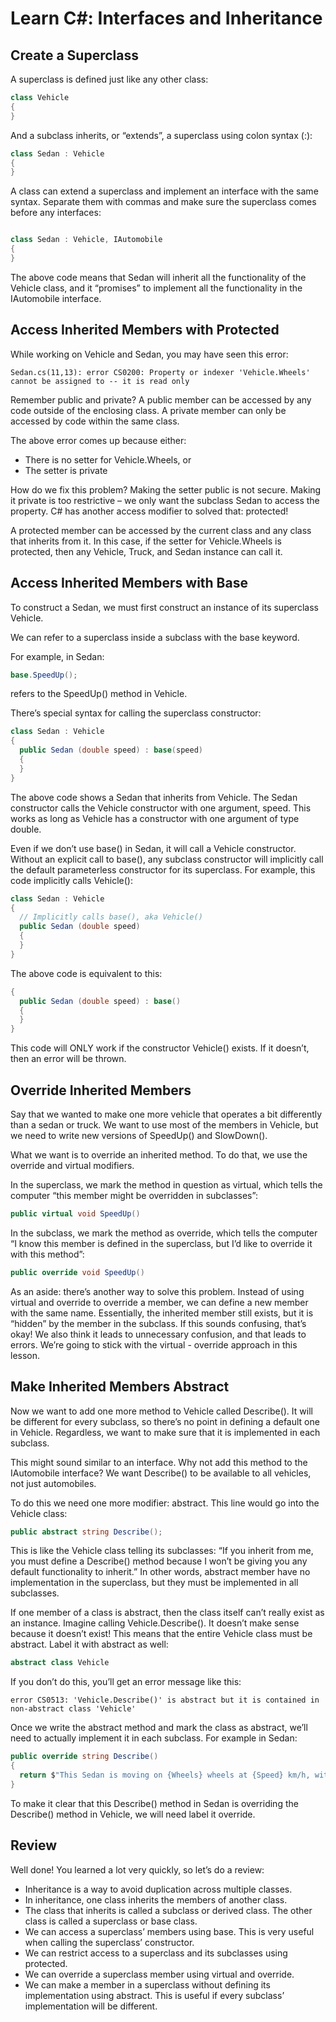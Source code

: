 # Learn C#: Interfaces and Inheritance

## Create a Superclass

A superclass is defined just like any other class:
```csharp
class Vehicle
{
}
```
And a subclass inherits, or “extends”, a superclass using colon syntax (:):
```csharp
class Sedan : Vehicle
{
}
```
A class can extend a superclass and implement an interface with the same syntax. Separate them with commas and make sure the superclass comes before any interfaces:
```csharp

class Sedan : Vehicle, IAutomobile
{
}
```
The above code means that Sedan will inherit all the functionality of the Vehicle class, and it “promises” to implement all the functionality in the IAutomobile interface.

## Access Inherited Members with Protected

While working on Vehicle and Sedan, you may have seen this error:
```
Sedan.cs(11,13): error CS0200: Property or indexer 'Vehicle.Wheels' cannot be assigned to -- it is read only
```
Remember public and private? A public member can be accessed by any code outside of the enclosing class. A private member can only be accessed by code within the same class.

The above error comes up because either:
* There is no setter for Vehicle.Wheels, or
* The setter is private

How do we fix this problem? Making the setter public is not secure. Making it private is too restrictive – we only want the subclass Sedan to access the property. C# has another access modifier to solved that: protected!

A protected member can be accessed by the current class and any class that inherits from it. In this case, if the setter for Vehicle.Wheels is protected, then any Vehicle, Truck, and Sedan instance can call it.

## Access Inherited Members with Base

To construct a Sedan, we must first construct an instance of its superclass Vehicle.

We can refer to a superclass inside a subclass with the base keyword.

For example, in Sedan:
```csharp
base.SpeedUp();
```
refers to the SpeedUp() method in Vehicle.

There’s special syntax for calling the superclass constructor:
```csharp
class Sedan : Vehicle
{
  public Sedan (double speed) : base(speed)
  {
  }
}
```
The above code shows a Sedan that inherits from Vehicle. The Sedan constructor calls the Vehicle constructor with one argument, speed. This works as long as Vehicle has a constructor with one argument of type double.

Even if we don’t use base() in Sedan, it will call a Vehicle constructor. Without an explicit call to base(), any subclass constructor will implicitly call the default parameterless constructor for its superclass. For example, this code implicitly calls Vehicle():
```csharp
class Sedan : Vehicle
{
  // Implicitly calls base(), aka Vehicle()
  public Sedan (double speed)
  {
  }
}
```
The above code is equivalent to this:
```csharp
{
  public Sedan (double speed) : base()
  {
  }
}
```
This code will ONLY work if the constructor Vehicle() exists. If it doesn’t, then an error will be thrown.

## Override Inherited Members

Say that we wanted to make one more vehicle that operates a bit differently than a sedan or truck. We want to use most of the members in Vehicle, but we need to write new versions of SpeedUp() and SlowDown().

What we want is to override an inherited method. To do that, we use the override and virtual modifiers.

In the superclass, we mark the method in question as virtual, which tells the computer “this member might be overridden in subclasses”:
```csharp
public virtual void SpeedUp()
```
In the subclass, we mark the method as override, which tells the computer “I know this member is defined in the superclass, but I’d like to override it with this method”:
```csharp
public override void SpeedUp()
```
As an aside: there’s another way to solve this problem. Instead of using virtual and override to override a member, we can define a new member with the same name. Essentially, the inherited member still exists, but it is “hidden” by the member in the subclass. If this sounds confusing, that’s okay! We also think it leads to unnecessary confusion, and that leads to errors. We’re going to stick with the virtual - override approach in this lesson.

## Make Inherited Members Abstract

Now we want to add one more method to Vehicle called Describe(). It will be different for every subclass, so there’s no point in defining a default one in Vehicle. Regardless, we want to make sure that it is implemented in each subclass.

This might sound similar to an interface. Why not add this method to the IAutomobile interface? We want Describe() to be available to all vehicles, not just automobiles.

To do this we need one more modifier: abstract. This line would go into the Vehicle class:
```csharp
public abstract string Describe();
```
This is like the Vehicle class telling its subclasses: “If you inherit from me, you must define a Describe() method because I won’t be giving you any default functionality to inherit.” In other words, abstract member have no implementation in the superclass, but they must be implemented in all subclasses.

If one member of a class is abstract, then the class itself can’t really exist as an instance. Imagine calling Vehicle.Describe(). It doesn’t make sense because it doesn’t exist! This means that the entire Vehicle class must be abstract. Label it with abstract as well:
```csharp
abstract class Vehicle
```
If you don’t do this, you’ll get an error message like this:
```
error CS0513: 'Vehicle.Describe()' is abstract but it is contained in non-abstract class 'Vehicle'
```
Once we write the abstract method and mark the class as abstract, we’ll need to actually implement it in each subclass. For example in Sedan:
```csharp
public override string Describe()
{
  return $"This Sedan is moving on {Wheels} wheels at {Speed} km/h, with license plate {LicensePlate}.";
}
```
To make it clear that this Describe() method in Sedan is overriding the Describe() method in Vehicle, we will need label it override.

## Review

Well done! You learned a lot very quickly, so let’s do a review:
* Inheritance is a way to avoid duplication across multiple classes.
* In inheritance, one class inherits the members of another class.
* The class that inherits is called a subclass or derived class. The other class is called a superclass or base class.
* We can access a superclass’ members using base. This is very useful when calling the superclass’ constructor.
* We can restrict access to a superclass and its subclasses using protected.
* We can override a superclass member using virtual and override.
* We can make a member in a superclass without defining its implementation using abstract. This is useful if every subclass’ implementation will be different.
